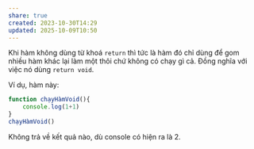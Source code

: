 ```yaml
---
share: true
created: 2023-10-30T14:29
updated: 2025-10-09T10:50
---
```

Khi hàm không dùng từ khoá `return` thì tức là hàm đó chỉ dùng để gom nhiều hàm khác lại làm một thôi chứ không có chạy gì cả. Đồng nghĩa với việc nó dùng `return void`.

Ví dụ, hàm này:
```js
function chạyHàmVoid(){
	console.log(1+1)
} 
chạyHàmVoid()
```
Không trả về kết quả nào, dù console có hiện ra là 2. 